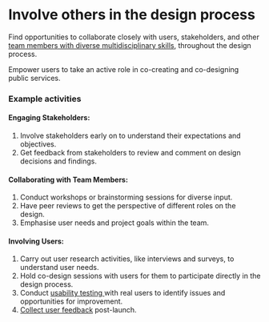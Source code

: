 # Involve others in the design process

Find opportunities to collaborate closely with users, stakeholders, and other [team members with diverse multidisciplinary skills](https://govstack.gitbook.io/o/pxmRWOPoaU8fUAbbcrus/s/4D3oEcPGpYoKnwkQmCzJ/govstack-implementation-playbook/sample-digital-team-composition), throughout the design process.

Empower users to take an active role in co-creating and co-designing public services.

### Example activities

#### **Engaging Stakeholders:**

1. Involve stakeholders early on to understand their expectations and objectives.
2. Get feedback from stakeholders to review and comment on design decisions and findings.

#### **Collaborating with Team Members:**

1. Conduct workshops or brainstorming sessions for diverse input.
2. Have peer reviews to get the perspective of different roles on the design.
3. Emphasise user needs and project goals within the team.

#### **Involving Users:**

1. Carry out user research activities, like interviews and surveys, to understand user needs.
2. Hold co-design sessions with users for them to participate directly in the design process.
3. Conduct [usability testing ](test-with-users.md)with real users to identify issues and opportunities for improvement.
4. [Collect user feedback](monitor-performance/) post-launch.

&#x20;
